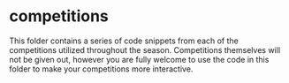 # competitions
This folder contains a series of code snippets from each of the competitions utilized throughout the season. Competitions themselves will not be given out, however you are fully welcome to use the code in this folder to make your competitions more interactive. 
